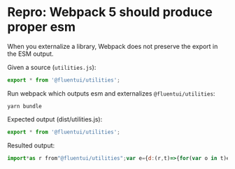 # Repro: Webpack 5 should produce proper esm

When you externalize a library, Webpack does not preserve the export in the ESM output.

Given a source (`utilities.js`):
```js
export * from '@fluentui/utilities';
```

Run webpack which outputs esm and externalizes `@fluentui/utilities`:

```tsx
yarn bundle
```

Expected output (dist/utilities.js):

```js
export * from '@fluentui/utilities';
```

Resulted output:

```js
import*as r from"@fluentui/utilities";var e={d:(r,t)=>{for(var o in t)e.o(t,o)&&!e.o(r,o)&&Object.defineProperty(r,o,{enumerable:!0,get:t[o]})},o:(r,e)=>Object.prototype.hasOwnProperty.call(r,e)},t={};e.d(t,{K:()=>o}),e.d({},{});const o="bar";var a=t.K;export{a as bar};
```